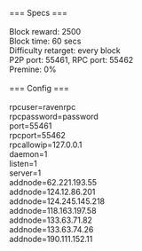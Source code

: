 === Specs ===<br />
<br />
Block reward: 2500<br />
Block time: 60 secs<br />
Difficulty retarget: every block<br />
P2P port: 55461, RPC port: 55462<br />
Premine: 0%<br />
<br />
=== Config ===<br />
<br />
rpcuser=ravenrpc<br />
rpcpassword=password<br />
port=55461<br />
rpcport=55462<br />
rpcallowip=127.0.0.1<br />
daemon=1<br />
listen=1<br />
server=1<br />
addnode=62.221.193.55<br />
addnode=124.12.86.201<br />
addnode=124.245.145.218<br />
addnode=118.163.197.58<br />
addnode=133.63.71.82<br />
addnode=133.63.74.26<br />
addnode=190.111.152.11<br />
